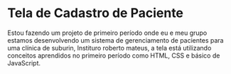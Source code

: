# Tela de Cadastro de Paciente

Estou fazendo um projeto de primeiro período onde eu e meu grupo estamos desenvolvendo um sistema de gerenciamento de pacientes para uma clínica de suburin, Instituro roberto mateus, a tela está utilizando conceitos aprendidos no primeiro período como HTML, CSS e básico de JavaScript.
